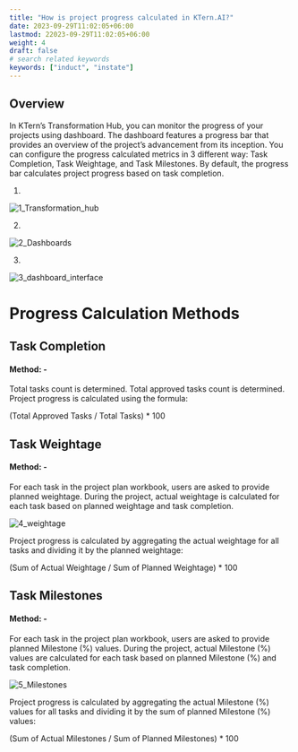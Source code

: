 ```yaml
---
title: "How is project progress calculated in KTern.AI?"
date: 2023-09-29T11:02:05+06:00
lastmod: 22023-09-29T11:02:05+06:00
weight: 4
draft: false
# search related keywords
keywords: ["induct", "instate"]
---
```


## Overview
In KTern’s Transformation Hub, you can monitor the progress of your projects using dashboard. The dashboard features a progress bar that provides an overview of the project’s advancement from its inception. You can configure the progress calculated metrics in 3 different way: Task Completion, Task Weightage, and Task Milestones. By default, the progress bar calculates project progress based on task completion.

1. 
![1_Transformation_hub](https://storage.googleapis.com/ktern-public-files/product-documentation/Digital%20Projects/Dashboard/1_Transformation_hub.png)

2. 
![2_Dashboards](https://storage.googleapis.com/ktern-public-files/product-documentation/Digital%20Projects/Dashboard/2_Dashboards.png)

3. 
 ![3_dashboard_interface](https://storage.googleapis.com/ktern-public-files/product-documentation/Digital%20Projects/Dashboard/3_dashboard_interface.png)

# Progress Calculation Methods

## Task Completion

#### Method: - 
Total tasks count is determined. Total approved tasks count is determined. Project progress is calculated using the formula: 
<br>

(Total Approved Tasks / Total Tasks) * 100


## Task Weightage

#### Method: - 
For each task in the project plan workbook, users are asked to provide planned weightage. During the project, actual weightage is calculated for each task based on planned weightage and task completion. 
<br>

![4_weightage](https://storage.googleapis.com/ktern-public-files/product-documentation/Digital%20Projects/Dashboard/4_weightage.png)

Project progress is calculated by aggregating the actual weightage for all tasks and dividing it by the planned weightage: 
<br>

(Sum of Actual Weightage / Sum of Planned Weightage) * 100


## Task Milestones

#### Method: - 

For each task in the project plan workbook, users are asked to provide planned Milestone (%) values. During the project, actual Milestone (%) values are calculated for each task based on planned Milestone (%) and task completion. 
<br>

![5_Milestones](https://storage.googleapis.com/ktern-public-files/product-documentation/Digital%20Projects/Dashboard/5_Milestones.png)

Project progress is calculated by aggregating the actual Milestone (%) values for all tasks and dividing it by the sum of planned Milestone (%) values: 
<br>

(Sum of Actual Milestones / Sum of Planned Milestones) * 100
